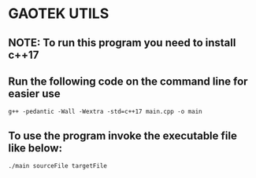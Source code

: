 # GAOTEK UTILS

## NOTE: To run this program you need to install c++17

## Run the following code on the command line for easier use

`g++ -pedantic -Wall -Wextra -std=c++17 main.cpp -o main`

## To use the program invoke the executable file like below:

`./main sourceFile targetFile`
